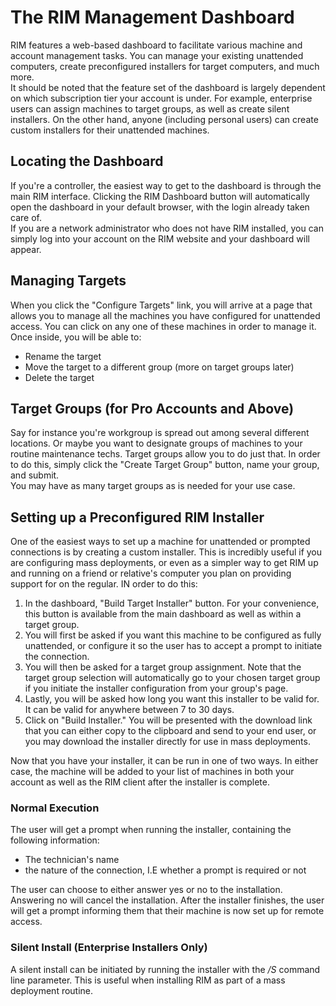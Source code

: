 # The RIM Management Dashboard
RIM features a  web-based dashboard to facilitate various machine and account management tasks. You can manage your existing unattended computers, create preconfigured installers for target computers, and much more.  
It should be noted that the feature set of the dashboard is largely dependent on which subscription tier your account is under. For example, enterprise users can assign machines to target groups, as well as create silent installers. On the other hand, anyone (including personal users) can create custom installers for their unattended machines.
## Locating the Dashboard
If you're a controller, the easiest way to get to the dashboard is through the main RIM interface. Clicking the RIM Dashboard button will automatically open the dashboard in your default browser, with the login already taken care of.  
If you are a network administrator who does not have RIM installed, you can simply log into your account on the RIM website and your dashboard will appear.
## Managing Targets
When you click the "Configure Targets" link, you will arrive at a page that allows you to manage all the machines you have configured for unattended access. You can click on any one of these machines in order to manage it. Once inside, you will be able to:
* Rename the target
* Move the target to a different group (more on target groups later)
* Delete the target
<!-- end -->
## Target Groups (for Pro Accounts and Above)
Say for instance you're workgroup is spread out among several different locations. Or maybe you want to designate groups of machines to your routine maintenance techs. Target groups allow you to do just that. In order to do this, simply click the "Create Target Group" button, name your group, and submit.  
You may have as many target groups as is needed for your use case. 
## Setting up a Preconfigured RIM Installer
One of the easiest ways to set up a machine for unattended or prompted connections is by creating a custom installer. This is incredibly useful if you are configuring mass deployments, or even as a simpler way to get RIM up and running on a friend or relative's computer you plan on providing support for on the regular.
IN order to do this:
1. In the dashboard, "Build Target Installer" button. For your convenience, this button is available from the main dashboard as well as within a target group.
1. You will first be asked if you want this machine to be configured as fully unattended, or configure it so the user has to accept a prompt to initiate the connection.
1. You will then be asked for a target group assignment. Note that the target group selection will automatically go to your chosen target group if you initiate the installer configuration from your group's page.
1. Lastly, you will be asked how long you want this installer to be valid for. It can be valid for anywhere between 7 to 30 days.
1. Click on "Build Installer." You will be presented with the download link that you can either copy to the clipboard and send to your end user, or you may download the installer directly for use in mass deployments.
<!-- end -->
Now that you have your installer, it can be run in one of two ways. In either case, the machine will be added to your list of machines in both your account as well as the RIM client after the installer is complete.
### Normal Execution
The user will get a prompt when running the installer, containing the following information:
* The technician's name
* the nature of the connection, I.E whether a prompt is required or not
<!-- end -->
The user can choose to either answer yes or no to the installation. Answering no will cancel the installation. After the installer finishes, the user will get a prompt informing them that their machine is now set up for remote access.
### Silent Install (Enterprise Installers Only)
A silent install can be initiated by running the installer with the */S* command line parameter. This is useful when installing RIM as part of a mass deployment routine.